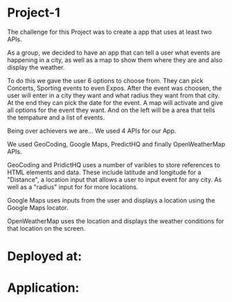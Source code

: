 # Project-1

The challenge for this Project was to create a app that uses at least two APIs.

As a group, we decided to have an app that can tell a user what events are happening in a city, as well as a map to show them where they are and also display the weather. 

To do this we gave the user 6 options to choose from. They can pick Concerts, Sporting events to even Expos. After the event was choosen, the user will enter in a city they want and what radius they want from that city. At the end they can pick the date for the event. A map will activate and give all options for the event they want. And on the left will be a area that tells the tempature and a list of events.

Being over achievers we are... We used 4 APIs for our App.

We used GeoCoding, Google Maps, PredictHQ and finally OpenWeatherMap APIs.

GeoCoding and PridictHQ uses a number of varibles to store references to HTML elements and data. These include latitude and longitude for a "Distance", a location input that allows a user to input event for any city. As well as a "radius" input for for more locations.

Google Maps uses inputs from the user and displays a location using the Google Maps locator.

OpenWeatherMap uses the location and displays the weather conditions for that location on the screen.



# Deployed at:

# Application: